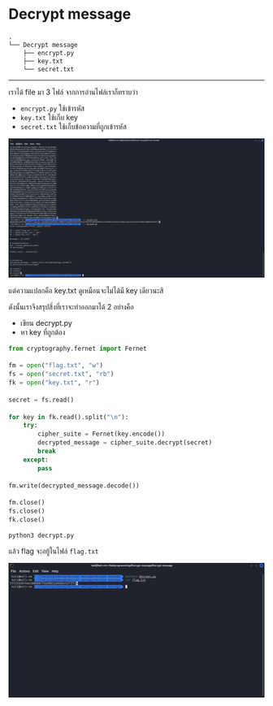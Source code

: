 # Decrypt message

```
.
└── Decrypt message
    ├── encrypt.py
    ├── key.txt
    └── secret.txt
```

---

เราได้ file มา 3 ไฟล์ จากการอ่านไฟล์เราก็ทราบว่า

- `encrypt.py` ใช้เข้ารหัส
- `key.txt` ใช้เก็บ key
- `secret.txt` ใช้เก็บข้อความที่ถูกเข้ารหัส

![1.png](./images/decrypt-message/1.png)

แต่ความแปลกคือ key.txt ดูเหมือนจะไม่ได้มี key เดียวนะสิ

ดังนั้นเราจึงสรุปสิ่งที่เราจะทำออกมาได้ 2 อย่างคือ

- เขียน decrypt.py
- หา key ที่ถูกต้อง

```py
from cryptography.fernet import Fernet

fm = open("flag.txt", "w")
fs = open("secret.txt", "rb")
fk = open("key.txt", "r")

secret = fs.read()

for key in fk.read().split("\n"):
    try:
        cipher_suite = Fernet(key.encode())
        decrypted_message = cipher_suite.decrypt(secret)
        break
    except:
        pass

fm.write(decrypted_message.decode())

fm.close()
fs.close()
fk.close()
```

```sh
python3 decrypt.py
```

แล้ว flag จะอยู้ในไฟล์ `flag.txt`

![2.png](./images/decrypt-message/2.png)
